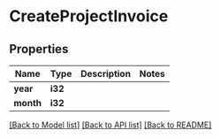 # CreateProjectInvoice

## Properties

Name | Type | Description | Notes
------------ | ------------- | ------------- | -------------
**year** | **i32** |  | 
**month** | **i32** |  | 

[[Back to Model list]](../README.md#documentation-for-models) [[Back to API list]](../README.md#documentation-for-api-endpoints) [[Back to README]](../README.md)


